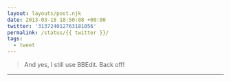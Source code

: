 ```yaml
---
layout: layouts/post.njk
date: 2013-03-18 18:50:08 +00:00
twitter: '313724012763181056'
permalink: /status/{{ twitter }}/
tags: 
  - tweet
---
```


> And yes, I still use BBEdit. Back off!

---
